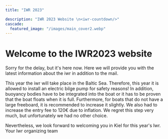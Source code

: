 ```yaml
---
title: "IWR 2023"

description: "IWR 2023 Website \n<iwr-countdown/>"
cascade:
  featured_image: "/images/main_cover2.webp"
---
```


# Welcome to the IWR2023 website

Sorry for the delay, but it's here now. Here we will provide you with the latest information about the iwr in addition to the mail.

This year the iwr will take place in the Baltic Sea. Therefore, this year it is allowed to install an electric bilge pump for safety reasons! In addition, buoyancy bodies have to be integrated into the boat or it has to be proven that the boat floats when it is full. Furthermore, for boats that do not have a large freeboard, it is recommended to increase it slightly. We also had to increase the entry fee to 120€ due to inflation. We regret this step very much, but unfortunately we had no other choice.

Nevertheless, we look forward to welcoming you in Kiel for this year's Iwr. Your Iwr organizing team
